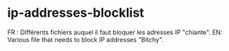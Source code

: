 # ip-addresses-blocklist
FR : Différents fichiers auquel il faut bloquer les adresses IP "chiante". EN: Various file that needs to block IP addresses "Bitchy".
